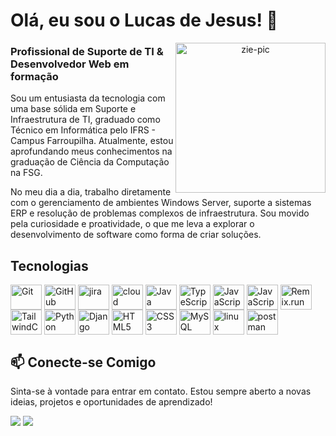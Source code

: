 <h1>Olá, eu sou o Lucas de Jesus! 👋</h1>

<p align="center">
<img align="right" alt="zie-pic" height="240" src="https://media3.giphy.com/media/v1.Y2lkPTc5MGI3NjExeGk4bWppZm9tbzJrZ2Rwa2E3eXRlZ3Z4Y3JuMjYzeWlldWp6ZDd2NiZlcD12MV9pbnRlcm5hbF9naWZfYnlfaWQmY3Q9Zw/xVRRDVP6lqtNQJrzN7/giphy.gif">
</p>
<h3>Profissional de Suporte de TI & Desenvolvedor Web em formação</h3>

Sou um entusiasta da tecnologia com uma base sólida em Suporte e Infraestrutura de TI, graduado como Técnico em Informática pelo IFRS - Campus Farroupilha. Atualmente, estou aprofundando meus conhecimentos na graduação de Ciência da Computação na FSG.

No meu dia a dia, trabalho diretamente com o gerenciamento de ambientes Windows Server, suporte a sistemas ERP e resolução de problemas complexos de infraestrutura. Sou movido pela curiosidade e proatividade, o que me leva a explorar o desenvolvimento de software como forma de criar soluções.

<h2>Tecnologias</h2>

    
          
<p display="inline-block">
<img align="center" alt="Git" height="40" width="50" src="https://cdn.jsdelivr.net/gh/devicons/devicon@latest/icons/git/git-original.svg" />
<img align="center" alt="GitHub" height="40" width="50" src="https://cdn.jsdelivr.net/gh/devicons/devicon@latest/icons/github/github-original.svg" />
<img align="center" alt="jira" height="40" width="50" src="https://cdn.jsdelivr.net/gh/devicons/devicon@latest/icons/jira/jira-original-wordmark.svg" />
<img align="center" alt="cloud" height="40" width="50" src="https://cdn.jsdelivr.net/gh/devicons/devicon@latest/icons/googlecloud/googlecloud-original.svg" />
<img align="center" alt="Java" height="40" width="50" src="https://cdn.jsdelivr.net/gh/devicons/devicon@latest/icons/java/java-original-wordmark.svg" />
<img align="center" alt="TypeScript" height="40" width="50" src="https://cdn.jsdelivr.net/gh/devicons/devicon@latest/icons/typescript/typescript-original.svg" />
<img align="center" alt="JavaScript" height="40" width="50" src="https://cdn.jsdelivr.net/gh/devicons/devicon@latest/icons/javascript/javascript-original.svg" />
<img align="center" alt="JavaScript" height="40" width="50" src="https://cdn.jsdelivr.net/gh/devicons/devicon@latest/icons/react/react-original-wordmark.svg" />
<img align="center" alt="Remix.run" height="40" width="50" src="https://cdn.jsdelivr.net/gh/devicons/devicon@latest/icons/remix/remix-original-wordmark.svg" />
<img align="center" alt="TailwindCSS" height="40" width="50" src="https://cdn.jsdelivr.net/gh/devicons/devicon@latest/icons/tailwindcss/tailwindcss-original.svg" />
<img align="center" alt="Python" height="40" width="50" src="https://cdn.jsdelivr.net/gh/devicons/devicon@latest/icons/python/python-original.svg" />
<img align="center" alt="Django" height="40" width="50" src="https://cdn.jsdelivr.net/gh/devicons/devicon@latest/icons/django/django-plain.svg" />
<img align="center" alt="HTML5" height="40" width="50" src="https://cdn.jsdelivr.net/gh/devicons/devicon/icons/html5/html5-original.svg" />
<img align="center" alt="CSS3" height="40" width="50" src="https://cdn.jsdelivr.net/gh/devicons/devicon/icons/css3/css3-original.svg" />
<img align="center" alt="MySQL" height="40" width="50" src="https://www.google.com/search?q=https://cdn.jsdelivr.net/gh/devicons/devicon/icons/mysql/mysql-original.svg" />
<img align="center" alt="linux" height="40" width="50" src="https://cdn.jsdelivr.net/gh/devicons/devicon@latest/icons/linux/linux-original.svg" />
<img align="center" alt="postman" height="40" width="50" src="https://cdn.jsdelivr.net/gh/devicons/devicon@latest/icons/postman/postman-original.svg"/>
</p>
<h2>📫 Conecte-se Comigo</h2>

Sinta-se à vontade para entrar em contato. Estou sempre aberto a novas ideias, projetos e oportunidades de aprendizado!

<div>
<a href = "mailto:dajluccas@gmail.com"><img src="https://img.shields.io/badge/-Gmail-%23333?style=for-the-badge&logo=gmail&logoColor=white" target="_blank"></a>
<a href="https://www.linkedin.com/in/lucasjss" target="_blank"><img src="https://img.shields.io/badge/-LinkedIn-%230077B5?style=for-the-badge&logo=linkedin&logoColor=white" target="_blank"></a>
</div>
